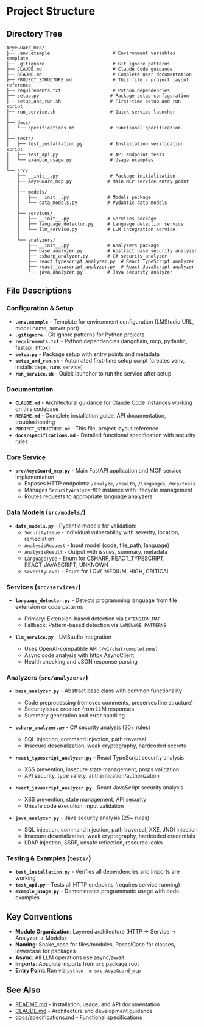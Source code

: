 # Project Structure

## Directory Tree

```
AeyeGuard_mcp/
├── .env.example                       # Environment variables template
├── .gitignore                         # Git ignore patterns
├── CLAUDE.md                          # Claude Code guidance
├── README.md                          # Complete user documentation
├── PROJECT_STRUCTURE.md               # This file - project layout reference
├── requirements.txt                   # Python dependencies
├── setup.py                          # Package setup configuration
├── setup_and_run.sh                  # First-time setup and run script
├── run_service.sh                    # Quick service launcher
│
├── docs/
│   └── specifications.md             # Functional specification
│
├── tests/
│   ├── test_installation.py          # Installation verification script
│   ├── test_api.py                   # API endpoint tests
│   └── example_usage.py              # Usage examples
│
└── src/
    ├── __init__.py                   # Package initialization
    ├── AeyeGuard_mcp.py             # Main MCP service entry point
    │
    ├── models/
    │   ├── __init__.py              # Models package
    │   └── data_models.py           # Pydantic data models
    │
    ├── services/
    │   ├── __init__.py              # Services package
    │   ├── language_detector.py     # Language detection service
    │   └── llm_service.py           # LLM integration service
    │
    └── analyzers/
        ├── __init__.py              # Analyzers package
        ├── base_analyzer.py         # Abstract base security analyzer
        ├── csharp_analyzer.py       # C# security analyzer
        ├── react_typescript_analyzer.py  # React TypeScript analyzer
        ├── react_javascript_analyzer.py  # React JavaScript analyzer
        └── java_analyzer.py         # Java security analyzer
```

## File Descriptions

### Configuration & Setup
- **`.env.example`** - Template for environment configuration (LMStudio URL, model name, server port)
- **`.gitignore`** - Git ignore patterns for Python projects
- **`requirements.txt`** - Python dependencies (langchain, mcp, pydantic, fastapi, httpx)
- **`setup.py`** - Package setup with entry points and metadata
- **`setup_and_run.sh`** - Automated first-time setup script (creates venv, installs deps, runs service)
- **`run_service.sh`** - Quick launcher to run the service after setup

### Documentation
- **`CLAUDE.md`** - Architectural guidance for Claude Code instances working on this codebase
- **`README.md`** - Complete installation guide, API documentation, troubleshooting
- **`PROJECT_STRUCTURE.md`** - This file, project layout reference
- **`docs/specifications.md`** - Detailed functional specification with security rules

### Core Service
- **`src/AeyeGuard_mcp.py`** - Main FastAPI application and MCP service implementation
  - Exposes HTTP endpoints: `/analyze`, `/health`, `/languages`, `/mcp/tools`
  - Manages `SecurityAnalyzerMCP` instance with lifecycle management
  - Routes requests to appropriate language analyzers

### Data Models (`src/models/`)
- **`data_models.py`** - Pydantic models for validation:
  - `SecurityIssue` - Individual vulnerability with severity, location, remediation
  - `AnalysisRequest` - Input model (code, file_path, language)
  - `AnalysisResult` - Output with issues, summary, metadata
  - `LanguageType` - Enum for CSHARP, REACT_TYPESCRIPT, REACT_JAVASCRIPT, UNKNOWN
  - `SeverityLevel` - Enum for LOW, MEDIUM, HIGH, CRITICAL

### Services (`src/services/`)
- **`language_detector.py`** - Detects programming language from file extension or code patterns
  - Primary: Extension-based detection via `EXTENSION_MAP`
  - Fallback: Pattern-based detection via `LANGUAGE_PATTERNS`

- **`llm_service.py`** - LMStudio integration
  - Uses OpenAI-compatible API (`/v1/chat/completions`)
  - Async code analysis with httpx AsyncClient
  - Health checking and JSON response parsing

### Analyzers (`src/analyzers/`)
- **`base_analyzer.py`** - Abstract base class with common functionality
  - Code preprocessing (removes comments, preserves line structure)
  - SecurityIssue creation from LLM responses
  - Summary generation and error handling

- **`csharp_analyzer.py`** - C# security analysis (20+ rules)
  - SQL injection, command injection, path traversal
  - Insecure deserialization, weak cryptography, hardcoded secrets

- **`react_typescript_analyzer.py`** - React TypeScript security analysis
  - XSS prevention, insecure state management, props validation
  - API security, type safety, authentication/authorization

- **`react_javascript_analyzer.py`** - React JavaScript security analysis
  - XSS prevention, state management, API security
  - Unsafe code execution, input validation

- **`java_analyzer.py`** - Java security analysis (25+ rules)
  - SQL injection, command injection, path traversal, XXE, JNDI injection
  - Insecure deserialization, weak cryptography, hardcoded credentials
  - LDAP injection, SSRF, unsafe reflection, resource leaks

### Testing & Examples (`tests/`)
- **`test_installation.py`** - Verifies all dependencies and imports are working
- **`test_api.py`** - Tests all HTTP endpoints (requires service running)
- **`example_usage.py`** - Demonstrates programmatic usage with code examples

## Key Conventions

- **Module Organization**: Layered architecture (HTTP → Service → Analyzer → Models)
- **Naming**: Snake_case for files/modules, PascalCase for classes, lowercase for packages
- **Async**: All LLM operations use async/await
- **Imports**: Absolute imports from `src` package root
- **Entry Point**: Run via `python -m src.AeyeGuard_mcp`

## See Also

- [README.md](README.md) - Installation, usage, and API documentation
- [CLAUDE.md](CLAUDE.md) - Architecture and development guidance
- [docs/specifications.md](docs/specifications.md) - Functional specifications
